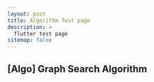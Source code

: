 ```yaml
---
layout: post
title: Algorithm Test page
description: >
  flutter test page
sitemap: false
---
```


## [Algo] Graph Search Algorithm

#